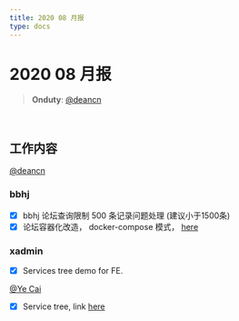 ```yaml
---
title: 2020 08 月报
type: docs
---
```



#  2020 08 月报

> **Onduty**: [@deancn](https://github.com/deancn)
<br>

## 工作内容

[@deancn](https://github.com/deancn)

### bbhj 

- [X] bbhj 论坛查询限制 500 条记录问题处理 (建议小于1500条)
- [X] 论坛容器化改造， docker-compose 模式， [here](https://github.com/airdb/bbhj)

### xadmin

- [X] Services tree demo for FE. 


[@Ye Cai](https://github.com/yeecai)

- [X] Service tree, link [here](https://xadmin.airdb.com/#/bbs/list)
